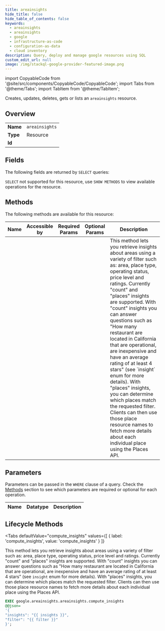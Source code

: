 ```yaml
--- 
title: areainsights
hide_title: false
hide_table_of_contents: false
keywords:
  - areainsights
  - areainsights
  - google
  - infrastructure-as-code
  - configuration-as-data
  - cloud inventory
description: Query, deploy and manage google resources using SQL
custom_edit_url: null
image: /img/stackql-google-provider-featured-image.png
---
```


import CopyableCode from '@site/src/components/CopyableCode/CopyableCode';
import Tabs from '@theme/Tabs';
import TabItem from '@theme/TabItem';

Creates, updates, deletes, gets or lists an <code>areainsights</code> resource.

## Overview
<table><tbody>
<tr><td><b>Name</b></td><td><code>areainsights</code></td></tr>
<tr><td><b>Type</b></td><td>Resource</td></tr>
<tr><td><b>Id</b></td><td><CopyableCode code="google.areainsights.areainsights" /></td></tr>
</tbody></table>

## Fields

The following fields are returned by `SELECT` queries:

`SELECT` not supported for this resource, use `SHOW METHODS` to view available operations for the resource.


## Methods

The following methods are available for this resource:

<table>
<thead>
    <tr>
    <th>Name</th>
    <th>Accessible by</th>
    <th>Required Params</th>
    <th>Optional Params</th>
    <th>Description</th>
    </tr>
</thead>
<tbody>
<tr>
    <td><a href="#compute_insights"><CopyableCode code="compute_insights" /></a></td>
    <td><CopyableCode code="exec" /></td>
    <td></td>
    <td></td>
    <td>This method lets you retrieve insights about areas using a variety of filter such as: area, place type, operating status, price level and ratings. Currently "count" and "places" insights are supported. With "count" insights you can answer questions such as "How many restaurant are located in California that are operational, are inexpensive and have an average rating of at least 4 stars" (see `insight` enum for more details). With "places" insights, you can determine which places match the requested filter. Clients can then use those place resource names to fetch more details about each individual place using the Places API.</td>
</tr>
</tbody>
</table>

## Parameters

Parameters can be passed in the `WHERE` clause of a query. Check the [Methods](#methods) section to see which parameters are required or optional for each operation.

<table>
<thead>
    <tr>
    <th>Name</th>
    <th>Datatype</th>
    <th>Description</th>
    </tr>
</thead>
<tbody>
</tbody>
</table>

## Lifecycle Methods

<Tabs
    defaultValue="compute_insights"
    values={[
        { label: 'compute_insights', value: 'compute_insights' }
    ]}
>
<TabItem value="compute_insights">

This method lets you retrieve insights about areas using a variety of filter such as: area, place type, operating status, price level and ratings. Currently "count" and "places" insights are supported. With "count" insights you can answer questions such as "How many restaurant are located in California that are operational, are inexpensive and have an average rating of at least 4 stars" (see `insight` enum for more details). With "places" insights, you can determine which places match the requested filter. Clients can then use those place resource names to fetch more details about each individual place using the Places API.

```sql
EXEC google.areainsights.areainsights.compute_insights 
@@json=
'{
"insights": "{{ insights }}", 
"filter": "{{ filter }}"
}';
```
</TabItem>
</Tabs>
